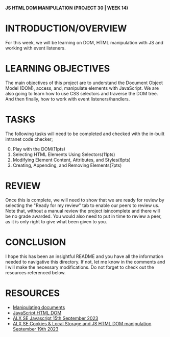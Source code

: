 **JS HTML DOM MANIPULATION (PROJECT 30 | WEEK 14)**

# INTRODUCTION/OVERVIEW

For this week, we will be learning on DOM, HTML manipulation with JS and working with event listeners.

# LEARNING OBJECTIVES

The main objectives of this project are to understand the Document Object Model (DOM), access, and, manipulate elements with JavaScript. We are also going to learn how to use CSS selectors and traverse the DOM tree. And then finally, how to work with event listeners/handlers.

# TASKS

The following tasks will need to be completed and checked with the in-built intranet code checker;

0. Play with the DOM(11pts)
1. Selecting HTML Elements Using Selectors(11pts)
2. Modifying Element Content, Attributes, and Styles(6pts)
3. Creating, Appending, and Removing Elements(7pts)

# REVIEW

Once this is complete, we will need to show that we are ready for review by selecting the "Ready for my review" tab to enable our peers to review us. Note that, without a manual review the project isincomplete and there will be no grade awarded. You would also need to put in time to review a peer, as it is only right to give what been given to you.

# CONCLUSION

I hope this has been an insightful README and you have all the information needed to navigative this directory. If not, let me know in the comments and I will make the necessary modifications. Do not forget to check out the resources referenced below.

# RESOURCES

- [Manipulating documents](https://intranet.alxswe.com/rltoken/vQxjnoIyOVYwL4ry7FPlsg)
- [JavaScript HTML DOM](https://intranet.alxswe.com/rltoken/7lh3o0BnqGypNVbJWXRT4Q)
- [ALX SE Javascript 15th September 2023](https://www.youtube.com/watch?v=_SVFNgK5v9E)
- [ALX SE Cookies & Local Storage and JS HTML DOM manipulation September 19th 2023](https://www.youtube.com/watch?v=wp1RzgBccwk)
